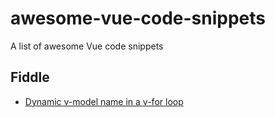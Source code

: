# awesome-vue-code-snippets
A list of awesome Vue code snippets

## Fiddle

* [Dynamic v-model name in a v-for loop](http://jsfiddle.net/ujsqvo3x/)
